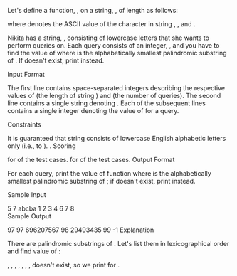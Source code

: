 Let's define a function, , on a string, , of length  as follows:

where  denotes the ASCII value of the  character in string , , and .

Nikita has a string, , consisting of  lowercase letters that she wants to perform  queries on. Each query consists of an integer, , and you have to find the value of  where  is the  alphabetically smallest palindromic substring of . If  doesn't exist, print  instead.

Input Format

The first line contains  space-separated integers describing the respective values of  (the length of string ) and  (the number of queries).
The second line contains a single string denoting .
Each of the  subsequent lines contains a single integer denoting the value of  for a query.

Constraints

It is guaranteed that string  consists of lowercase English alphabetic letters only (i.e.,  to ).
.
Scoring

 for  of the test cases.
 for  of the test cases.
Output Format

For each query, print the value of function  where  is the  alphabetically smallest palindromic substring of ; if  doesn't exist, print  instead.

Sample Input

5 7
abcba
1
2
3
4
6
7
8       
Sample Output

97
97
696207567
98
29493435
99
-1
Explanation

There are  palindromic substrings of . Let's list them in lexicographical order and find value of :

, 
, 
, 
, 
, 
, 
, 
 doesn't exist, so we print  for .
